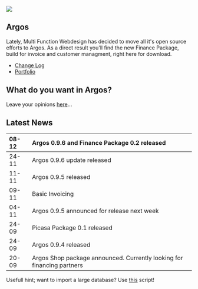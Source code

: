 [![](http://multifunction.nl/images/argos-logo-white.jpg)](http://code.google.com/p/mfoss/)

## Argos ##
Lately, Multi Function Webdesign has decided to move all it's open source efforts to Argos.
As a direct result you'll find the new Finance Package, build for invoice and customer managment, right here for download.

  * [Change Log](http://code.google.com/p/mfoss/wiki/ArgosChangeLog)
  * [Portfolio](http://code.google.com/p/mfoss/wiki/ArgosPortfolio)

## What do you want in Argos? ##
Leave your opinions [here](http://code.google.com/p/mfoss/wiki/User_Comments)...

## Latest News ##
| 08-12 | **Argos 0.9.6** and **Finance Package 0.2** released|
|:------|:----------------------------------------------------|
| 24-11 | Argos 0.9.6 update released                         |
| 11-11 | Argos 0.9.5 released                                |
| 09-11 | Basic Invoicing                                     |
| 04-11 | Argos 0.9.5 announced for release next week         |
| 24-09 | Picasa Package 0.1 released                         |
| 24-09 | Argos 0.9.4 released                                |
| 20-09 | Argos Shop package announced. Currently looking for financing partners |

Usefull hint; want to import a large database? Use [this](http://www.ozerov.de/bigdump.php) script!